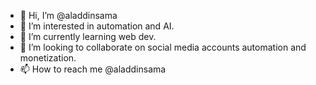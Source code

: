- 👋 Hi, I’m @aladdinsama
- 👀 I’m interested in automation and AI.
- 🌱 I’m currently learning web dev.
- 💞️ I’m looking to collaborate on social media accounts automation and monetization.
- 📫 How to reach me @aladdinsama

<!---
aladdinsama/aladdinsama is a ✨ special ✨ repository because its `README.md` (this file) appears on your GitHub profile.
You can click the Preview link to take a look at your changes.
--->
